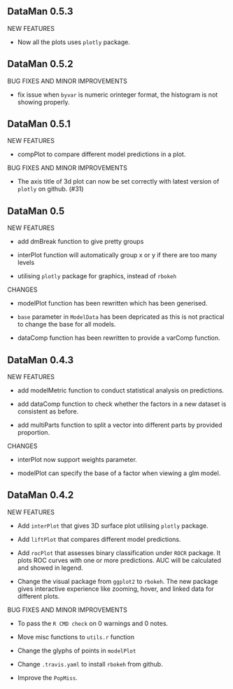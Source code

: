 DataMan 0.5.3
-------------------------------------------------------------
NEW FEATURES
* Now all the plots uses `plotly` package.

DataMan 0.5.2
-------------------------------------------------------------

BUG FIXES AND MINOR IMPROVEMENTS
* fix issue when `byvar` is numeric orinteger format, the histogram is not showing properly.

DataMan 0.5.1
-------------------------------------------------------------
NEW FEATURES
* compPlot to compare different model predictions in a plot.

BUG FIXES AND MINOR IMPROVEMENTS
* The axis title of 3d plot can now be set correctly with latest version of `plotly` on github. (#31)


DataMan 0.5
-------------------------------------------------------------
NEW FEATURES
* add dmBreak function to give pretty groups

* interPlot function will automatically group x or y if there are too many levels

* utilising `plotly` package for graphics, instead of `rbokeh`

CHANGES
* modelPlot function has been rewritten which has been generised.

* `base` parameter in `ModelData` has been depricated as this is not practical to
change the base for all models.

* dataComp function has been rewritten to provide a varComp function.

DataMan 0.4.3
-------------------------------------------------------------
NEW FEATURES

* add modelMetric function to conduct statistical analysis on predictions.

* add dataComp function to check whether the factors in a new dataset is consistent as before.

* add multiParts function to split a vector into different parts by provided proportion.

CHANGES
* interPlot now support weights parameter. 

* modelPlot can specify the base of a factor when viewing a glm model.

DataMan 0.4.2
-------------------------------------------------------------
NEW FEATURES

* Add `interPlot` that gives 3D surface plot utilising `plotly` package.

* Add `liftPlot` that compares different model predictions.

* Add `rocPlot` that assesses binary classification under `ROCR` package. It plots ROC curves with one or more predictions. AUC will be calculated and showed in legend.

* Change the visual package from `ggplot2` to `rbokeh`.  The new package gives interactive experience like zooming, hover, and linked data for different plots.

BUG FIXES AND MINOR IMPROVEMENTS

* To pass the `R CMD check` on 0 warnings and 0 notes.

* Move misc functions to `utils.r` function

* Change the glyphs of points in `modelPlot`

* Change `.travis.yaml` to install `rbokeh` from github.

* Improve the `PopMiss`.

